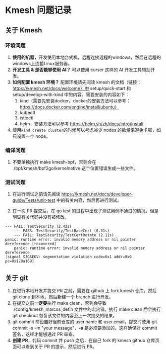# Kmesh 问题记录

## 关于 Kmesh

### 环境问题

1. **使用的机器**，开发使用本地台式机，远程连接远程的windows，然后在远程的windows上连接Linux服务器。
2. **开发工具 & 是否能够使用 AI？** 可以使用 curser 这样的 AI 开发工具辅助开发。
3. **如何配置 kmesh 环境？** 配置环境请先阅读 kmesh 的文档（链接：https://kmesh.net/docs/welcome）中 setup/quick-start 和 setup/develop-with-kind 中的内容。需要安装的内容如下：
   1. kind（需要先安装docker，docker的安装方法可以参考：https://docs.docker.com/engine/install/ubuntu）
   2. kubectl
   3.  istioctl
   4. helm，安装方法可以参考 https://helm.sh/zh/docs/intro/install
4. 使用`kind create cluster`的时候可以考虑减少 nodes 的数量来避免卡顿，如只设置一个 node。

### 编译问题

1. 不要单独执行 make kmesh-bpf，否则会在 ./bpf/kmesh/bpf2go/kernelnative 这个位置错误生成一些文件。

### 测试问题

1. 在进行测试之前请先阅读 https://kmesh.net/docs/developer-guide/Tests/unit-test 中的有关内容，然后再进行测试。

2. 在一次 PR 提交后，在 go test 的过程中出现了测试用例不通过的情况，但是明显有关代码并没有被修改。
``` plain
--- FAIL: TestSecurity (2.42s)
    --- PASS: TestSecurity/TestBaseCert (0.31s)
    --- FAIL: TestSecurity/TestCertRotate (2.11s)
panic: runtime error: invalid memory address or nil pointer dereference [recovered]
	panic: runtime error: invalid memory address or nil pointer dereference
[signal SIGSEGV: segmentation violation code=0x1 addr=0x0 pc=0x128a169]
```

## 关于 git

1. 在进行本地开发并提交 PR 之前，需要在 github 上 fork kmesh 仓库，然后 git clone 到本地，然后新建一个 branch 进行开发。
2. 在提交之前**一定要**执行 make clean，否则会导致 ./config/kmesh_marcos_def.h 文件中的宏出错。执行 make clean 后会执行 git checkout 恢复该文件的内容至上一次提交的结果。
3. git commit 前设置好当前仓库的 user.name 和 user.email，提交时使用 git commit -s -m "your message"，**-s** 是必须要添加的，这样确保对 commit 签名，这样才能够通过 PR 审查。
4. **创建 PR**，代码 commit 并 push 之后，在自己 fork 的 kmesh github 仓库页面可以看到关于 PR 的提示，然后进行 PR。